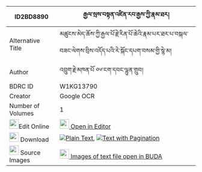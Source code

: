|ID2BD8890|རྒྱལ་སྲས་བསྟན་འཛིན་རབ་རྒྱས་ཀྱི་རྣམ་ཐར། 
| --- | --- 
|Alternative Title |མཚུངས་མེད་ཆོས་ཀྱི་རྒྱལ་པོ་རྗེ་རིན་པོ་ཆེའི་རྣམ་པར་ཐར་པ་བསྐལ་བཟང་ལེགས་བྲིས་འདོད་པའི་རེ་སྐོང་དཔག་བསམ་གྱི་སྙེ་མ།
|Author| འབྲུག་རྗེ་མཁན་པོ ༠༦་ངག་དབང་ལྷུན་གྲུབ།
|BDRC ID | W1KG13790
|Creator | Google OCR
|Number of Volumes| 1
|<img width="25" src="https://img.icons8.com/color/25/000000/edit-property.png">Edit Online| [<img width="25" src="https://avatars.githubusercontent.com/u/45091458?s=200&v=4"> Open in Editor](http://editor.openpecha.org/ID2BD8890)
|<img width="25" src="https://img.icons8.com/fluent/48/000000/download-2.png"/>  Download | [![](https://img.icons8.com/color/20/000000/txt.png)Plain Text](https://github.com/Openpecha/ID2BD8890/releases/download/v1/gyalse_tendzin_rab_gye_kyi_nam_plain_ID2BD8890.zip), [![](https://img.icons8.com/color/20/000000/txt.png)Text with Pagination](https://github.com/Openpecha/ID2BD8890/releases/download/v1/gyalse_tendzin_rab_gye_kyi_nam_pages_ID2BD8890.zip)
|<img width="25" src="https://img.icons8.com/plasticine/100/000000/pictures-folder.png"/>  Source Images | [<img width="25" src="https://library.bdrc.io/icons/BUDA-small.svg"> Images of text file open in BUDA](https://library.bdrc.io/show/bdr:W1KG13790)